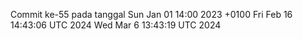 Commit ke-55 pada tanggal Sun Jan 01 14:00 2023 +0100
Fri Feb 16 14:43:06 UTC 2024
Wed Mar  6 13:43:19 UTC 2024
